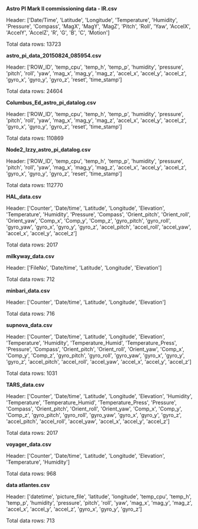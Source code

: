 **Astro PI Mark II commissioning data - IR.csv**


Header:
['Date/Time', 'Latitude', 'Longitude', 'Temperature', 'Humidity', 'Pressure', 'Compass', 'MagX', 'MagY', 'MagZ', 'Pitch', 'Roll', 'Yaw', 'AccelX', 'AccelY', 'AccelZ', 'R', 'G', 'B', 'C', 'Motion']


Total data rows: 13723


**astro_pi_data_20150824_085954.csv**


Header:
['ROW_ID', 'temp_cpu', 'temp_h', 'temp_p', 'humidity', 'pressure', 'pitch', 'roll', 'yaw', 'mag_x', 'mag_y', 'mag_z', 'accel_x', 'accel_y', 'accel_z', 'gyro_x', 'gyro_y', 'gyro_z', 'reset', 'time_stamp']


Total data rows: 24604


**Columbus_Ed_astro_pi_datalog.csv**


Header:
['ROW_ID', 'temp_cpu', 'temp_h', 'temp_p', 'humidity', 'pressure', 'pitch', 'roll', 'yaw', 'mag_x', 'mag_y', 'mag_z', 'accel_x', 'accel_y', 'accel_z', 'gyro_x', 'gyro_y', 'gyro_z', 'reset', 'time_stamp']


Total data rows: 110869


**Node2_Izzy_astro_pi_datalog.csv**


Header:
['ROW_ID', 'temp_cpu', 'temp_h', 'temp_p', 'humidity', 'pressure', 'pitch', 'roll', 'yaw', 'mag_x', 'mag_y', 'mag_z', 'accel_x', 'accel_y', 'accel_z', 'gyro_x', 'gyro_y', 'gyro_z', 'reset', 'time_stamp']


Total data rows: 112770



**HAL_data.csv**


Header:
['Counter', 'Date/time', 'Latitude', 'Longitude', 'Elevation', 'Temperature', 'Humidity', 'Pressure', 'Compass', 'Orient_pitch', 'Orient_roll', 'Orient_yaw', 'Comp_x', 'Comp_y', 'Comp_z', 'gyro_pitch', 'gyro_roll', 'gyro_yaw', 'gyro_x', 'gyro_y', 'gyro_z', 'accel_pitch', 'accel_roll', 'accel_yaw', 'accel_x', 'accel_y', 'accel_z']


Total data rows: 2017


**milkyway_data.csv**


Header:
['FileNo', 'Date/time', 'Latitude', 'Longitude', 'Elevation']


Total data rows: 712


**minbari_data.csv**


Header:
['Counter', 'Date/time', 'Latitude', 'Longitude', 'Elevation']


Total data rows: 716




**supnova_data.csv**


Header:
['Counter', 'Date/time', 'Latitude', 'Longitude', 'Elevation', 'Temperature', 'Humidity', 'Temperature_Humid', 'Temperature_Press', 'Pressure', 'Compass', 'Orient_pitch', 'Orient_roll', 'Orient_yaw', 'Comp_x', 'Comp_y', 'Comp_z', 'gyro_pitch', 'gyro_roll', 'gyro_yaw', 'gyro_x', 'gyro_y', 'gyro_z', 'accel_pitch', 'accel_roll', 'accel_yaw', 'accel_x', 'accel_y', 'accel_z']


Total data rows: 1031


**TARS_data.csv**


Header:
['Counter', 'Date/time', 'Latitude', 'Longitude', 'Elevation', 'Humidity', 'Temperature', 'Temperature_Humid', 'Temperature_Press', 'Pressure', 'Compass', 'Orient_pitch', 'Orient_roll', 'Orient_yaw', 'Comp_x', 'Comp_y', 'Comp_z', 'gyro_pitch', 'gyro_roll', 'gyro_yaw', 'gyro_x', 'gyro_y', 'gyro_z', 'accel_pitch', 'accel_roll', 'accel_yaw', 'accel_x', 'accel_y', 'accel_z']


Total data rows: 2017


**voyager_data.csv**


Header:
['Counter', 'Date/time', 'Latitude', 'Longitude', 'Elevation', 'Temperature', 'Humidity']


Total data rows: 968


**data atlantes.csv**


Header:
['datetime', 'picture_file', 'latitude', 'longitude', 'temp_cpu', 'temp_h', 'temp_p', 'humidity', 'pressure', 'pitch', 'roll', 'yaw', 'mag_x', 'mag_y', 'mag_z', 'accel_x', 'accel_y', 'accel_z', 'gyro_x', 'gyro_y', 'gyro_z']


Total data rows: 713
